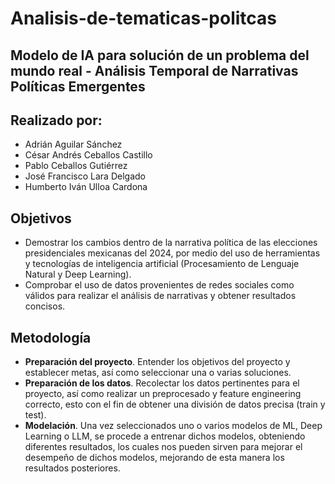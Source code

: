 # Analisis-de-tematicas-politcas

## Modelo de IA para solución de un problema del mundo real - Análisis Temporal de Narrativas Políticas Emergentes

## Realizado por:
* Adrián Aguilar Sánchez 
* César Andrés Ceballos Castillo 
* Pablo Ceballos Gutiérrez 
* José Francisco Lara Delgado 
* Humberto Iván Ulloa Cardona

## Objetivos
* Demostrar los cambios dentro de la narrativa política de las elecciones presidenciales mexicanas del 2024, por medio del uso de herramientas y tecnologías de inteligencia artificial (Procesamiento de Lenguaje Natural y Deep Learning).
* Comprobar el uso de datos provenientes de redes sociales como válidos para realizar el análisis de narrativas y obtener resultados concisos.

## Metodología
* **Preparación del proyecto**. Entender los objetivos del proyecto y establecer metas, así como seleccionar una o varias soluciones.
* **Preparación de los datos**. Recolectar los datos pertinentes para el proyecto, así como realizar un preprocesado y feature engineering correcto, esto con el fin de obtener una división de datos precisa (train y test).
* **Modelación**. Una vez seleccionados uno o varios  modelos de ML, Deep Learning o LLM, se procede a entrenar dichos modelos, obteniendo diferentes resultados, los cuales nos pueden sirven para mejorar el desempeño de dichos modelos, mejorando de esta manera los resultados posteriores.
